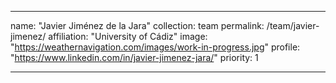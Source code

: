 ---

name: "Javier Jiménez de la Jara"
collection: team
permalink: /team/javier-jimenez/
affiliation: "University of Cádiz"
image: "https://weathernavigation.com/images/work-in-progress.jpg"
profile: "https://www.linkedin.com/in/javier-jimenez-jara/"
priority: 1

---